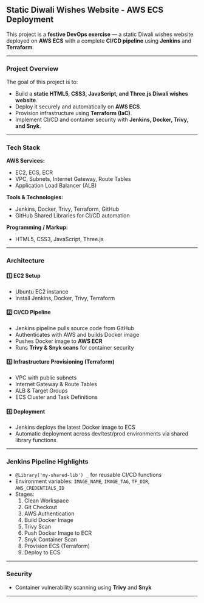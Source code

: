 ## Static Diwali Wishes Website - AWS ECS Deployment

This project is a **festive DevOps exercise** — a static Diwali wishes website deployed on **AWS ECS** with a complete **CI/CD pipeline** using **Jenkins** and **Terraform**.

---

### Project Overview

The goal of this project is to:

- Build a **static HTML5, CSS3, JavaScript, and Three.js Diwali wishes website**.
- Deploy it securely and automatically on **AWS ECS**.
- Provision infrastructure using **Terraform (IaC)**.
- Implement CI/CD and container security with **Jenkins, Docker, Trivy, and Snyk**.

---

### Tech Stack

**AWS Services:**
- EC2, ECS, ECR
- VPC, Subnets, Internet Gateway, Route Tables
- Application Load Balancer (ALB)

**Tools & Technologies:**
- Jenkins, Docker, Trivy, Terraform, GitHub
- GitHub Shared Libraries for CI/CD automation

**Programming / Markup:**
- HTML5, CSS3, JavaScript, Three.js

---

### Architecture

#### 1️⃣ EC2 Setup
- Ubuntu EC2 instance
- Install Jenkins, Docker, Trivy, Terraform

#### 2️⃣ CI/CD Pipeline
- Jenkins pipeline pulls source code from GitHub
- Authenticates with AWS and builds Docker image
- Pushes Docker image to **AWS ECR**
- Runs **Trivy & Snyk scans** for container security

#### 3️⃣ Infrastructure Provisioning (Terraform)
- VPC with public subnets
- Internet Gateway & Route Tables
- ALB & Target Groups
- ECS Cluster and Task Definitions

#### 4️⃣ Deployment
- Jenkins deploys the latest Docker image to ECS
- Automatic deployment across dev/test/prod environments via shared library functions

---

### Jenkins Pipeline Highlights

- `@Library('my-shared-lib') _` for reusable CI/CD functions
- Environment variables: `IMAGE_NAME`, `IMAGE_TAG`, `TF_DIR`, `AWS_CREDENTIALS_ID`
- Stages:
  1. Clean Workspace
  2. Git Checkout
  3. AWS Authentication
  4. Build Docker Image
  5. Trivy Scan
  6. Push Docker Image to ECR
  7. Snyk Container Scan
  8. Provision ECS (Terraform)
  9. Deploy to ECS

---

### Security

- Container vulnerability scanning using **Trivy** and **Snyk**

---